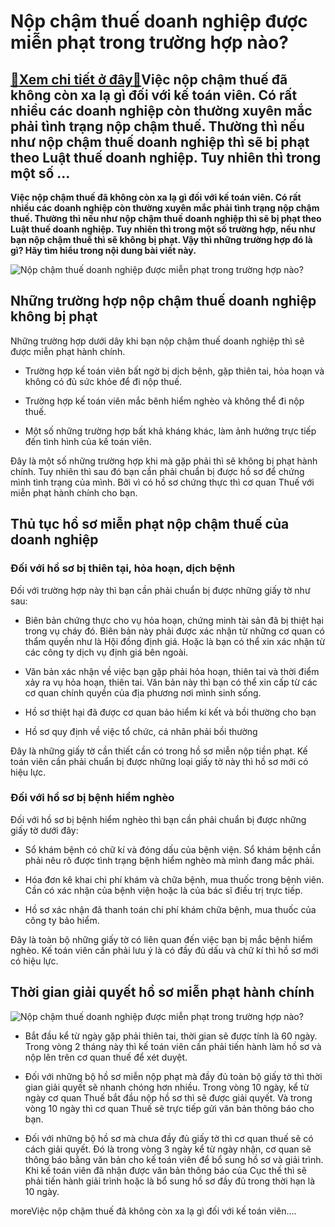 Nộp chậm thuế doanh nghiệp được miễn phạt trong trường hợp nào?
===============================================================

[:gift:Xem chi tiết ở đây:gift:](https://hddtvn.com/nop-cham-thue-doanh-nghiep-duoc-mien-phat-trong-truong-hop-nao/)Việc nộp chậm thuế đã không còn xa lạ gì đối với kế toán viên. Có rất nhiều các doanh nghiệp còn thường xuyên mắc phải tình trạng nộp chậm thuế. Thường thì nếu như nộp chậm thuế doanh nghiệp thì sẽ bị phạt theo Luật thuế doanh nghiệp. Tuy nhiên thì trong một số …
-----------------------------------------------------------------------------------------------------------------------------------------------------------------------------------------------------------------------------------------------------------------------

**Việc nộp chậm thuế đã không còn xa lạ gì đối với kế toán viên. Có rất nhiều các doanh nghiệp còn thường xuyên mắc phải tình trạng nộp chậm thuế. Thường thì nếu như nộp chậm thuế doanh nghiệp thì sẽ bị phạt theo Luật thuế doanh nghiệp. Tuy nhiên thì trong một số trường hợp, nếu như bạn nộp chậm thuế thì sẽ không bị phạt. Vậy thì những trường hợp đó là gì? Hãy tìm hiểu trong nội dung bài viết này.**


![ Nộp chậm thuế doanh nghiệp được miễn phạt trong trường hợp nào?](https://hddtvn.com/wp-content/uploads/2021/01/thue-thu-nhap-ca-nhan.png)


Những trường hợp nộp chậm thuế doanh nghiệp không bị phạt
---------------------------------------------------------


Những trường hợp dưới dây khi bạn nộp chậm thuế doanh nghiệp thì sẽ được miễn phạt hành chính.




* Trường hợp kế toán viên bất ngờ bị dịch bệnh, gặp thiên tai, hỏa hoạn và không có đủ sức khỏe để đi nộp thuế.

* Trường hợp kế toán viên mắc bênh hiểm nghèo và không thể đi nộp thuế.

* Một số những trường hợp bất khả kháng khác, làm ảnh hưởng trực tiếp đến tình hình của kế toán viên.



Đây là một số những trường hợp khi mà gặp phải thì sẽ không bị phạt hành chính. Tuy nhiên thì sau đó bạn cần phải chuẩn bị được hồ sơ để chứng mình tình trạng của mình. Bởi vì có hồ sơ chứng thực thì cơ quan Thuế với miễn phạt hành chính cho bạn.


Thủ tục hồ sơ miễn phạt nộp chậm thuế của doanh nghiệp
------------------------------------------------------


### Đối với hồ sơ bị thiên tại, hỏa hoạn, dịch bệnh


Đối với trường hợp này thì bạn cần phải chuẩn bị được những giấy tờ như sau:




* Biên bản chứng thực cho vụ hỏa hoạn, chứng minh tài sản đã bị thiệt hại trong vụ cháy đó. Biên bản này phải được xác nhận từ những cơ quan có thẩm quyền như là Hội đồng định giá. Hoặc là bạn có thể xin xác nhận từ các công ty dịch vụ định giá bên ngoài.

* Văn bản xác nhận về việc bạn gặp phải hỏa hoạn, thiên tai và thời điểm xảy ra vụ hỏa hoạn, thiên tai. Văn bản này thì bạn có thể xin cấp từ các cơ quan chính quyền của địa phương nơi mình sinh sống.

* Hồ sơ thiệt hại đã được cơ quan bảo hiểm kí kết và bồi thường cho bạn

* Hồ sơ quy định về việc tổ chức, cá nhân phải bồi thường



Đây là những giấy tờ cần thiết cần có trong hồ sơ miễn nộp tiền phạt. Kế toán viên cần phải chuẩn bị được những loại giấy tờ này thì hồ sơ mới có hiệu lực.


### Đối với hồ sơ bị bệnh hiểm nghèo


Đối với hồ sơ bị bệnh hiểm nghèo thì bạn cần phải chuẩn bị được những giấy tờ dưới đây:




* Sổ khám bệnh có chữ kí và đóng dấu của bệnh viện. Sổ khám bệnh cần phải nêu rõ được tình trạng bệnh hiểm nghèo mà mình đang mắc phải.

* Hóa đơn kê khai chi phí khám và chữa bệnh, mua thuốc trong bệnh viên. Cần có xác nhận của bệnh viện hoặc là của bác sĩ điều trị trực tiếp.

* Hồ sơ xác nhận đã thanh toán chi phí khám chữa bệnh, mua thuốc của công ty bảo hiểm.



Đây là toàn bộ những giấy tờ có liên quan đến việc bạn bị mắc bệnh hiểm nghèo. Kế toán viên cần phải lưu ý là có đầy đủ dấu và chữ kí thì hồ sơ mới có hiệu lực.


Thời gian giải quyết hồ sơ miễn phạt hành chính
-----------------------------------------------


![ Nộp chậm thuế doanh nghiệp được miễn phạt trong trường hợp nào?](https://hddtvn.com/wp-content/uploads/2021/01/xu-phat-ho-kinh-doanh-khong-nop-ho-so-dang-ky-thue.jpg)




* Bắt đầu kể từ ngày gặp phải thiên tai, thời gian sẽ được tính là 60 ngày. Trong vòng 2 tháng này thì kế toán viên cần phải tiến hành làm hồ sơ và nộp lên trên cơ quan thuế để xét duyệt.

* Đối với những bộ hồ sơ miễn nộp phạt mà đầy đủ toàn bộ giấy tờ thì thời gian giải quyết sẽ nhanh chóng hơn nhiều. Trong vòng 10 ngày, kể từ ngày cơ quan Thuế bắt đầu nộp hồ sơ thì sẽ được giải quyết. Và trong vòng 10 ngày thì cơ quan Thuế sẽ trực tiếp gửi văn bản thông báo cho bạn.

* Đối với những bộ hồ sơ mà chưa đầy đủ giấy tờ thì cơ quan thuế sẽ có cách giải quyết. Đó là trong vòng 3 ngày kể từ ngày nhận, cơ quan sẽ thông báo bằng văn bản cho kế toán viên để bổ sung hồ sơ và giải trình. Khi kế toán viên đã nhận được văn bản thông báo của Cục thế thì sẽ phải tiến hành giải trình hoặc là bổ sung hồ sơ đầy đủ trong thời hạn là 10 ngày.



moreViệc nộp chậm thuế đã không còn xa lạ gì đối với kế toán viên….

